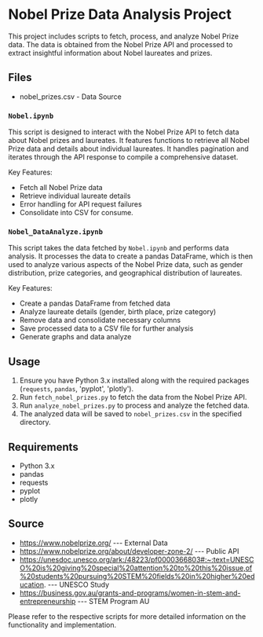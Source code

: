 # Nobel Prize Data Analysis Project

This project includes scripts to fetch, process, and analyze Nobel Prize data. The data is obtained from the Nobel Prize API and processed to extract insightful information about Nobel laureates and prizes.

## Files

- nobel_prizes.csv - Data Source

### `Nobel.ipynb`

This script is designed to interact with the Nobel Prize API to fetch data about Nobel prizes and laureates. It features functions to retrieve all Nobel Prize data and details about individual laureates. It handles pagination and iterates through the API response to compile a comprehensive dataset.

Key Features:
- Fetch all Nobel Prize data
- Retrieve individual laureate details
- Error handling for API request failures
- Consolidate into CSV for consume.

### `Nobel_DataAnalyze.ipynb`

This script takes the data fetched by `Nobel.ipynb` and performs data analysis. It processes the data to create a pandas DataFrame, which is then used to analyze various aspects of the Nobel Prize data, such as gender distribution, prize categories, and geographical distribution of laureates.

Key Features:
- Create a pandas DataFrame from fetched data
- Analyze laureate details (gender, birth place, prize category)
- Remove data and consolidate necessary columns
- Save processed data to a CSV file for further analysis
- Generate graphs and data analyze

## Usage

1. Ensure you have Python 3.x installed along with the required packages (`requests`, `pandas`, 'pyplot', 'plotly').
2. Run `fetch_nobel_prizes.py` to fetch the data from the Nobel Prize API.
3. Run `analyze_nobel_prizes.py` to process and analyze the fetched data.
4. The analyzed data will be saved to `nobel_prizes.csv` in the specified directory.

## Requirements

- Python 3.x
- pandas
- requests
- pyplot
- plotly

## Source

- https://www.nobelprize.org/ --- External Data 
- https://www.nobelprize.org/about/developer-zone-2/ --- Public API
- https://unesdoc.unesco.org/ark:/48223/pf0000366803#:~:text=UNESCO%20is%20giving%20special%20attention%20to%20this%20issue,of%20students%20pursuing%20STEM%20fields%20in%20higher%20education. --- UNESCO Study
- https://business.gov.au/grants-and-programs/women-in-stem-and-entrepreneurship --- STEM Program AU

Please refer to the respective scripts for more detailed information on the functionality and implementation.

